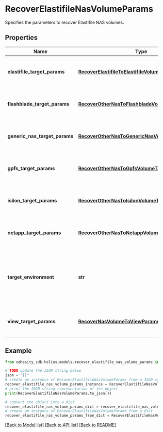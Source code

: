 # RecoverElastifileNasVolumeParams

Specifies the parameters to recover Elastifile NAS volumes.

## Properties

Name | Type | Description | Notes
------------ | ------------- | ------------- | -------------
**elastifile_target_params** | [**RecoverElastifileToElastifileVolumeTargetParams**](RecoverElastifileToElastifileVolumeTargetParams.md) | Specifies the params for a Elastifile recovery target. | [optional] 
**flashblade_target_params** | [**RecoverOtherNasToFlashbladeVolumeTargetParams**](RecoverOtherNasToFlashbladeVolumeTargetParams.md) | Specifies the params for a Flashblade recovery target. | [optional] 
**generic_nas_target_params** | [**RecoverOtherNasToGenericNasVolumeTargetParams**](RecoverOtherNasToGenericNasVolumeTargetParams.md) | Specifies the params for a Generic NAS recovery target. | [optional] 
**gpfs_target_params** | [**RecoverOtherNasToGpfsVolumeTargetParams**](RecoverOtherNasToGpfsVolumeTargetParams.md) | Specifies the params for a GPFS recovery target. | [optional] 
**isilon_target_params** | [**RecoverOtherNasToIsilonVolumeTargetParams**](RecoverOtherNasToIsilonVolumeTargetParams.md) | Specifies the params for an Isilon recovery target. | [optional] 
**netapp_target_params** | [**RecoverOtherNasToNetappVolumeTargetParams**](RecoverOtherNasToNetappVolumeTargetParams.md) | Specifies the params for an Netapp recovery target. | [optional] 
**target_environment** | **str** | Specifies the environment of the recovery target. The corresponding params below must be filled out. | 
**view_target_params** | [**RecoverNasVolumeToViewParams**](RecoverNasVolumeToViewParams.md) | Specifies the params for a Cohesity view recovery target. | [optional] 

## Example

```python
from cohesity_sdk.helios.models.recover_elastifile_nas_volume_params import RecoverElastifileNasVolumeParams

# TODO update the JSON string below
json = "{}"
# create an instance of RecoverElastifileNasVolumeParams from a JSON string
recover_elastifile_nas_volume_params_instance = RecoverElastifileNasVolumeParams.from_json(json)
# print the JSON string representation of the object
print(RecoverElastifileNasVolumeParams.to_json())

# convert the object into a dict
recover_elastifile_nas_volume_params_dict = recover_elastifile_nas_volume_params_instance.to_dict()
# create an instance of RecoverElastifileNasVolumeParams from a dict
recover_elastifile_nas_volume_params_from_dict = RecoverElastifileNasVolumeParams.from_dict(recover_elastifile_nas_volume_params_dict)
```
[[Back to Model list]](../README.md#documentation-for-models) [[Back to API list]](../README.md#documentation-for-api-endpoints) [[Back to README]](../README.md)


